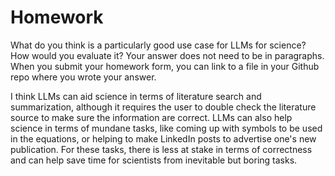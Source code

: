 # Homework
What do you think is a particularly good use case for LLMs for science? How would you evaluate it? Your answer does not need to be in paragraphs. When you submit your homework form, you can link to a file in your Github repo where you wrote your answer.

I think LLMs can aid science in terms of literature search and summarization, although it requires the user to double check the literature source to make sure the information are correct. LLMs can also help science in terms of mundane tasks, like coming up with symbols to be used in the equations, or helping to make LinkedIn posts to advertise one's new publication. For these tasks, there is less at stake in terms of correctness and can help save time for scientists from inevitable but boring tasks.